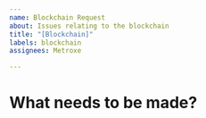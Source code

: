```yaml
---
name: Blockchain Request
about: Issues relating to the blockchain
title: "[Blockchain]"
labels: blockchain
assignees: Metroxe

---
```


# What needs to be made?
